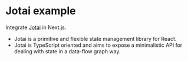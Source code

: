 # Jotai example

Integrate [Jotai](https://github.com/pmndrs/jotai) in Next.js.
- Jotai is a primitive and flexible state management library for React.
- Jotai is TypeScript oriented and aims to expose a minimalistic API for dealing with state in a data-flow graph way.

